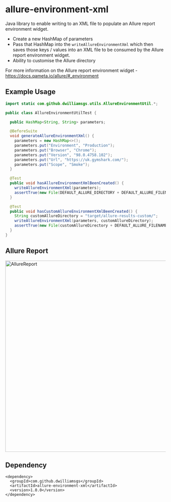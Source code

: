 # allure-environment-xml
Java library to enable writing to an XML file to populate an Allure report environment widget. 

- Create a new HashMap of parameters
- Pass that HashMap into the `writeAllureEnvironmentXml` which then saves those keys / values into an XML file to be consumed by the Allure report environment widget.
- Ability to customise the Allure directory

For more information on the Allure report environment widget - https://docs.qameta.io/allure/#_environment

## Example Usage

```java
import static com.github.dwilliamsgs.utils.AllureEnvironmentUtil.*;

public class AllureEnvironmentUtilTest {

  public HashMap<String, String> parameters;

  @BeforeSuite
  void generateAllureEnvironmentXml() {
    parameters = new HashMap<>();
    parameters.put("Environment", "Production");
    parameters.put("Browser", "Chrome");
    parameters.put("Version", "98.0.4758.102");
    parameters.put("Url", "https://uk.gymshark.com/");
    parameters.put("Scope", "Smoke");
  }

  @Test
  public void hasAllureEnvironmentXmlBeenCreated() {
    writeAllureEnvironmentXml(parameters);
    assertTrue(new File(DEFAULT_ALLURE_DIRECTORY + DEFAULT_ALLURE_FILENAME).isFile());
  }

  @Test
  public void hasCustomAllureEnvironmentXmlBeenCreated() {
    String customAllureDirectory = "target/allure-results-custom/";
    writeAllureEnvironmentXml(parameters, customAllureDirectory);
    assertTrue(new File(customAllureDirectory + DEFAULT_ALLURE_FILENAME).isFile());
  }
}
```

## Allure Report

<img width="600" alt="AllureReport" src="https://user-images.githubusercontent.com/89386048/156541891-762eea44-1739-4e14-8efc-0c9d21e6674f.png">

## Dependency

```text
<dependency>
  <groupId>com.github.dwilliamsgs</groupId>
  <artifactId>allure-environment-xml</artifactId>
  <version>1.0.0</version>
</dependency>
```